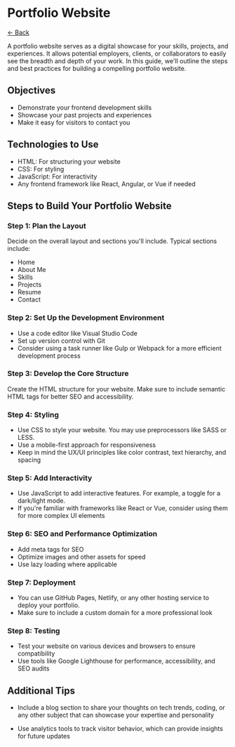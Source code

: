 # Portfolio Website

[<- Back](../README.md)

A portfolio website serves as a digital showcase for your skills, projects,
and experiences. It allows potential employers, clients, or collaborators to
easily see the breadth and depth of your work. In this guide, we'll outline
the steps and best practices for building a compelling portfolio website.

## Objectives

- Demonstrate your frontend development skills
- Showcase your past projects and experiences
- Make it easy for visitors to contact you

## Technologies to Use

- HTML: For structuring your website
- CSS: For styling
- JavaScript: For interactivity
- Any frontend framework like React, Angular, or Vue if needed

## Steps to Build Your Portfolio Website

### Step 1: Plan the Layout

Decide on the overall layout and sections you'll include. Typical sections include:

- Home
- About Me
- Skills
- Projects
- Resume
- Contact

### Step 2: Set Up the Development Environment

- Use a code editor like Visual Studio Code
- Set up version control with Git
- Consider using a task runner like Gulp or Webpack for a more efficient development process

### Step 3: Develop the Core Structure

Create the HTML structure for your website. Make sure to include semantic
HTML tags for better SEO and accessibility.

### Step 4: Styling

- Use CSS to style your website. You may use preprocessors like SASS or LESS.
- Use a mobile-first approach for responsiveness
- Keep in mind the UX/UI principles like color contrast, text hierarchy, and spacing

### Step 5: Add Interactivity

- Use JavaScript to add interactive features. For example, a toggle for a dark/light mode.
- If you're familiar with frameworks like React or Vue, consider using them for more complex UI elements

### Step 6: SEO and Performance Optimization

- Add meta tags for SEO
- Optimize images and other assets for speed
- Use lazy loading where applicable

### Step 7: Deployment

- You can use GitHub Pages, Netlify, or any other hosting service to deploy your portfolio.
- Make sure to include a custom domain for a more professional look

### Step 8: Testing

- Test your website on various devices and browsers to ensure compatibility
- Use tools like Google Lighthouse for performance, accessibility, and SEO audits

## Additional Tips

- Include a blog section to share your thoughts on tech trends, coding, or
  any other subject that can showcase your expertise and personality

- Use analytics tools to track visitor behavior, which can provide insights
  for future updates
